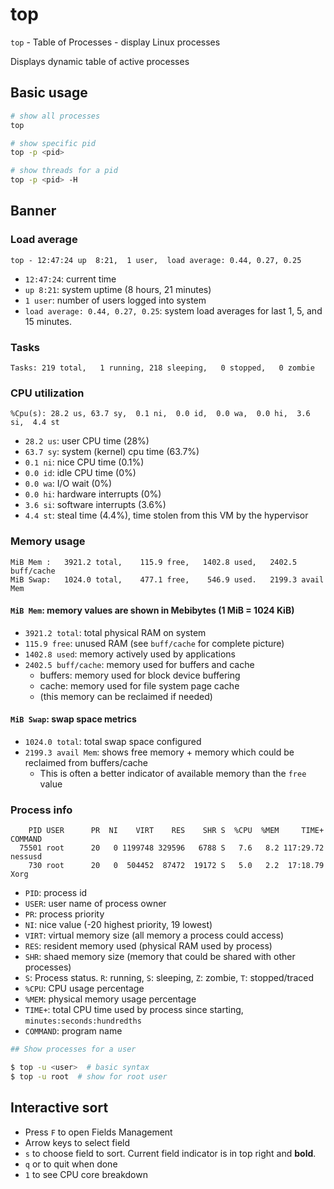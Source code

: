 # top

`top` - Table of Processes - display Linux processes

Displays dynamic table of active processes

## Basic usage
```bash
# show all processes
top

# show specific pid
top -p <pid>

# show threads for a pid
top -p <pid> -H
```

## Banner

### Load average
```
top - 12:47:24 up  8:21,  1 user,  load average: 0.44, 0.27, 0.25
```

- `12:47:24`: current time
- `up 8:21`: system uptime (8 hours, 21 minutes)
- `1 user`: number of users logged into system
- `load average: 0.44, 0.27, 0.25`: system load averages for last 1, 5, and 15 minutes.

### Tasks
```
Tasks: 219 total,   1 running, 218 sleeping,   0 stopped,   0 zombie
```

### CPU utilization
```
%Cpu(s): 28.2 us, 63.7 sy,  0.1 ni,  0.0 id,  0.0 wa,  0.0 hi,  3.6 si,  4.4 st
```

- `28.2 us`: user CPU time (28%)
- `63.7 sy`: system (kernel) cpu time (63.7%)
- `0.1 ni`: nice CPU time (0.1%)
- `0.0 id`: idle CPU time (0%)
- `0.0 wa`: I/O wait (0%)
- `0.0 hi`: hardware interrupts (0%)
- `3.6 si`: software interrupts (3.6%)
- `4.4 st`: steal time (4.4%), time stolen from this VM by the hypervisor

### Memory usage
```
MiB Mem :   3921.2 total,    115.9 free,   1402.8 used,   2402.5 buff/cache
MiB Swap:   1024.0 total,    477.1 free,    546.9 used.   2199.3 avail Mem
```

#### `MiB Mem`: memory values are shown in Mebibytes (1 MiB = 1024 KiB)
- `3921.2 total`: total physical RAM on system
- `115.9 free`: unused RAM (see `buff/cache` for complete picture)
- `1402.8 used`: memory actively used by applications
- `2402.5 buff/cache`: memory used for buffers and cache
    - buffers: memory used for block device buffering
    - cache: memory used for file system page cache
    - (this memory can be reclaimed if needed)

#### `MiB Swap`: swap space metrics
- `1024.0 total`: total swap space configured
- `2199.3 avail Mem`: shows free memory + memory which could be reclaimed from buffers/cache
    - This is often a better indicator of available memory than the `free` value

### Process info
```
    PID USER      PR  NI    VIRT    RES    SHR S  %CPU  %MEM     TIME+ COMMAND
  75501 root      20   0 1199748 329596   6788 S   7.6   8.2 117:29.72 nessusd
    730 root      20   0  504452  87472  19172 S   5.0   2.2  17:18.79 Xorg
```

- `PID`: process id
- `USER`: user name of process owner
- `PR`: process priority
- `NI`: nice value (-20 highest priority, 19 lowest)
- `VIRT`: virtual memory size (all memory a process could access)
- `RES`: resident memory used (physical RAM used by process)
- `SHR`: shaed memory size (memory that could be shared with other processes)
- `S`: Process status. `R`: running, `S`: sleeping, `Z`: zombie, `T`: stopped/traced
- `%CPU`: CPU usage percentage
- `%MEM`: physical memory usage percentage
- `TIME+`: total CPU time used by process since starting, `minutes:seconds:hundredths`
- `COMMAND`: program name

```bash
## Show processes for a user

$ top -u <user>  # basic syntax
$ top -u root  # show for root user
```

## Interactive sort
- Press `F` to open Fields Management
- Arrow keys to select field
- `s` to choose field to sort. Current field indicator is in top right and **bold**.
- `q` or <Esc> to quit when done
- `1` to see CPU core breakdown
